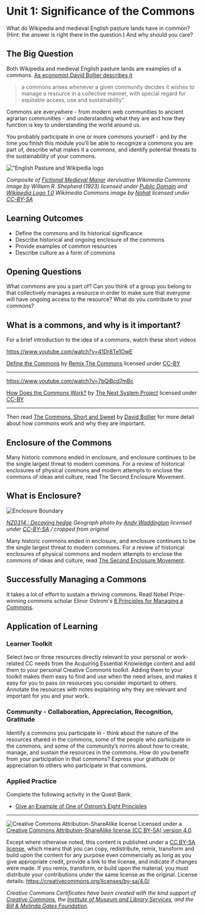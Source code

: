 # Unit 1: Significance of the Commons

What do Wikipedia and medieval English pasture lands have in common? (Hint: the answer is right there in the question.) And why should you care?

## The Big Question

Both Wikipedia and medieval English pasture lands are examples of a commons. [As economist David Bollier describes it](http://bollier.org/commons-short-and-sweet)

> a commons arises whenever a given community decides it wishes to manage a resource in a collective manner, with special regard for equitable access, use and sustainability”.

Commons are everywhere - from modern web communities to ancient agrarian communities - and understanding what they are and how they function is key to understanding the world around us. 

You probably participate in one or more commons yourself - and by the time you finish this module you’ll be able to recognize a commons you are part of, describe what makes it a commons, and identify potential threats to the sustainability of your commons.    

!["English Pasture and Wikipedia logo](https://github.com/creativecommons/cc-cert-core/blob/master/images/commons/pasture-wikipedia.jpg "English Pasture and Wikipedia logo")

*Composite of [Fictional Medieval Manor](https://commons.wikimedia.org/wiki/File:Plan_mediaeval_manor.jpg) dervivative Wikimedia Commons image by William R. Shepherd (1923) licensed under [Public Domain](https://en.wikipedia.org/wiki/public_domain) and   [Wikipedia Logo 1.0](https://commons.wikimedia.org/wiki/File:Wikipedia_Logo_1.0.png)  Wikimedia Commons image by [Nohat](https://meta.wikimedia.org/wiki/User:Nohat)  licensed under [CC-BY-SA](https://creativecommons.org/licenses/by-sa/3.0/)*



## Learning Outcomes

* Define the commons and its historical significance
* Describe historical and ongoing enclosure of the commons
* Provide examples of common resources
* Describe culture as a form of commons

## Opening Questions

What commons are you a part of? Can you think of a group you belong to that collectively manages a resource in order to make sure that everyone will have ongoing access to the resource? What do you contribute to your commons? 

## What is a commons, and why is it important?

For a brief introduction to the idea of a commons, watch these short videos

https://www.youtube.com/watch?v=41Dr8Te1OwE

[Define the Commons](https://www.youtube.com/watch?v=41Dr8Te1OwE) by [Remix The Commons](https://www.youtube.com/channel/UChz4DMZKHYnAPVEjXduVFIA) licensed under [CC-BY](https://creativecommons.org/licenses/by/3.0/)

----

https://www.youtube.com/watch?v=7bQiBcd7mBc

[How Does the Commons Work?](https://www.youtube.com/watch?v=7bQiBcd7mBc) by [The Next System Project](https://www.youtube.com/channel/UC0Gw_ZWRG2eY_hPkAL7eNZg) licensed under [CC-BY](https://creativecommons.org/licenses/by/3.0/)

----

Then read [The Commons, Short and Sweet](http://bollier.org/commons-short-and-sweet)  by [David Bollier](http://bollier.org/) for more detail about how commons work and why they are important. 

##  Enclosure of the Commons
Many historic commons ended in enclosure, and enclosure continues to be the single largest threat to modern commons. For a review of historical enclosures of physical commons and modern attempts to enclose the commons of ideas and culture, read The Second Enclosure Movement.


## What is Enclosure?

![Enclosure Boundary](https://github.com/creativecommons/cc-cert-core/blob/master/images/commons/hedge-enclosure-boundary.jpg "photo of Enclosure Boundary")

*[NZ0314 : Decaying hedge](http://www.geograph.org.uk/photo/1715089) Geograph photo by [Andy Waddington](http://www.geograph.org.uk/profile/34816) licensed under [CC-BY-SA](http://creativecommons.org/licenses/by-sa/2.0/) / cropped from original*

Many historic commons ended in enclosure, and enclosure continues to be the single largest threat to modern commons. For a review of historical enclosures of physical commons and modern attempts to enclose the commons of ideas and culture, read [The Second Enclosure Movement](http://boyle.yupnet.org/chapter-3-second-enclosure-movement/). 

## Successfully Managing a Commons

It takes a lot of effort to sustain a thriving commons. Read Nobel Prize-winning commons scholar Elinor Ostrom's [8 Principles for Managing a Commons](http://www.onthecommons.org/magazine/elinor-ostroms-8-principles-managing-commmons). 


## Application of Learning


### Learner Toolkit

Select two or three resources directly relevant to your personal or work-related CC needs from the Acquiring Essential Knowledge content and add them to your personal Creative Commons toolkit. Adding them to your toolkit makes them easy to find and use when the need arises, and makes it easy for you to pass on resources you consider important to others. Annotate the resources with notes explaining why they are relevant and important for you and your work.

### Community - Collaboration, Appreciation, Recognition, Gratitude

Identify a commons you participate in - think about the nature of the resources shared in the commons, some of the people who participate in the commons, and some of the community’s norms about how to create, manage, and sustain the resources in the commons. How do you benefit from your participation in that commons? Express your gratitude or appreciation to others who participate in that commons. 

### Applied Practice
Complete the following activity in the Quest Bank:

* [Give an Example of One of Ostrom’s Eight Principles](https://quests.creativecommons.org/assignments/ostroms-eight-principles)




----

![Creative Commons Attribution-ShareAlike license](https://github.com/creativecommons/cc-cert-edu/blob/master/images/cc-by-sa-88x31.png "CC BY-SA")
Licensed under a [Creative Commons Attribution-ShareAlike license (CC BY-SA) version 4.0](https://creativecommons.org/licenses/by-sa/4.0/).

Except where otherwise noted, this content is published under a [CC BY-SA license](https://creativecommons.org/licenses/by-sa/4.0/), which means that you can copy, redistribute, remix, transform and build upon the content for any purpose even commercially as long as you give appropriate credit, provide a link to the license, and indicate if changes were made. If you remix, transform, or build upon the material, you must distribute your contributions under the same license as the original.
License details: https://creativecommons.org/licenses/by-sa/4.0/

*Creative Commons Certificates have been created with the kind support of [Creative Commons](http://creativecommons.org/), the [Institute of Museum and Library Services](https://www.imls.gov/), and the [Bill &amp; Melinda Gates Foundation](http://www.gatesfoundation.org/).*